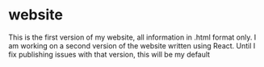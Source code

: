 # website
This is the first version of my website, all information in .html format only. I am working on a second version of the website written using React. Until I fix publishing issues with that version, this will be my default
